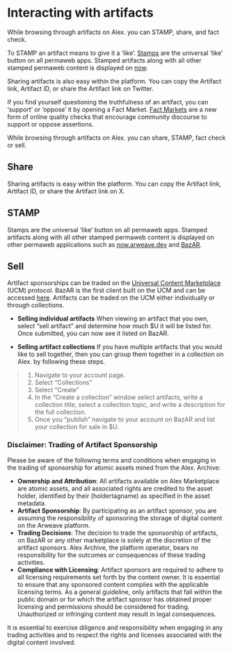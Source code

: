 # Interacting with artifacts

While browsing through artifacts on Alex. you can STAMP, share, and fact check.

To STAMP an artifact means to give it a ‘like’. [Stamps](https://stamps.live/) are the universal ‘like’ button on all permaweb apps. Stamped artifacts along with all other stamped permaweb content is displayed on [now](https://now.arweave.dev/).

Sharing artifacts is also easy within the platform. You can copy the Artifact link, Artifact ID, or share the Artifact link on Twitter.

If you find yourself questioning the truthfulness of an artifact, you can ‘support’ or ‘oppose’ it by opening a Fact Market. [Fact Markets](https://facts.g8way.io/#/) are a new form of online quality checks that encourage community discourse to support or oppose assertions.

While browsing through artifacts on Alex. you can share, STAMP, fact check or sell.

## Share

Sharing artifacts is easy within the platform. You can copy the Artifact link, Artifact ID, or share the Artifact link on X.

## STAMP

Stamps are the universal ‘like’ button on all permaweb apps. Stamped artifacts along with all other stamped permaweb content is displayed on other permaweb applications such as [now.arweave.dev](https://now.arweave.dev/) and [BazAR](https://bazar.arweave.dev/#/).

## Sell

Artifact sponsorships can be traded on the [Universal Content Marketplace](https://ucm-wiki.g8way.io/#/en/main) (UCM) protocol. BazAR is the first client built on the UCM and can be accessed [here](https://bazar.arweave.dev/#/). Artifacts can be traded on the UCM either individually or through collections.

- **Selling individual artifacts**
  When viewing an artifact that you own, select “sell artifact” and determine how much $U it will be listed for. Once submitted, you can now see it listed on BazAR.

- **Selling artifact collections**
  If you have multiple artifacts that you would like to sell together, then you can group them together in a collection on Alex. by following these steps.

> 1. Navigate to your account page.
> 2. Select “Collections”
> 3. Select “Create”
> 4. In the “Create a collection” window select artifacts, write a collection title, select a collection topic, and write a description for the full collection.
> 5. Once you “publish” navigate to your account on BazAR and list your collection for sale in $U.

### Disclaimer: Trading of Artifact Sponsorship

Please be aware of the following terms and conditions when engaging in the trading of sponsorship for atomic assets mined from the Alex. Archive:

- **Ownership and Attribution**: All artifacts available on Alex Marketplace are atomic assets, and all associated rights are credited to the asset holder, identified by their (holdertagname) as specified in the asset metadata.
- **Artifact Sponsorship**: By participating as an artifact sponsor, you are assuming the responsibility of sponsoring the storage of digital content on the Arweave platform.
- **Trading Decisions**: The decision to trade the sponsorship of artifacts, on BazAR or any other marketplace is solely at the discretion of the artifact sponsors. Alex Archive, the platform operator, bears no responsibility for the outcomes or consequences of these trading activities.
- **Compliance with Licensing**: Artifact sponsors are required to adhere to all licensing requirements set forth by the content owner. It is essential to ensure that any sponsored content complies with the applicable licensing terms.
  As a general guideline, only artifacts that fall within the public domain or for which the artifact sponsor has obtained proper licensing and permissions should be considered for trading. Unauthorized or infringing content may result in legal consequences.

It is essential to exercise diligence and responsibility when engaging in any trading activities and to respect the rights and licenses associated with the digital content involved.
